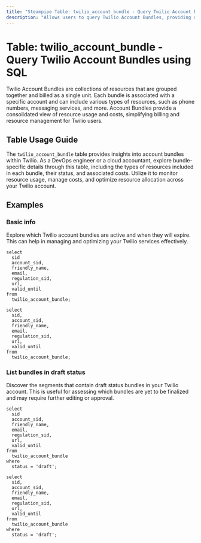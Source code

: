 ```yaml
---
title: "Steampipe Table: twilio_account_bundle - Query Twilio Account Bundles using SQL"
description: "Allows users to query Twilio Account Bundles, providing detailed information about each bundle, including its type, status, and the account it is associated with."
---
```


# Table: twilio_account_bundle - Query Twilio Account Bundles using SQL

Twilio Account Bundles are collections of resources that are grouped together and billed as a single unit. Each bundle is associated with a specific account and can include various types of resources, such as phone numbers, messaging services, and more. Account Bundles provide a consolidated view of resource usage and costs, simplifying billing and resource management for Twilio users.

## Table Usage Guide

The `twilio_account_bundle` table provides insights into account bundles within Twilio. As a DevOps engineer or a cloud accountant, explore bundle-specific details through this table, including the types of resources included in each bundle, their status, and associated costs. Utilize it to monitor resource usage, manage costs, and optimize resource allocation across your Twilio account.

## Examples

### Basic info
Explore which Twilio account bundles are active and when they will expire. This can help in managing and optimizing your Twilio services effectively.

```sql+postgres
select 
  sid
  account_sid, 
  friendly_name, 
  email, 
  regulation_sid, 
  url, 
  valid_until 
from 
  twilio_account_bundle;
```

```sql+sqlite
select 
  sid,
  account_sid, 
  friendly_name, 
  email, 
  regulation_sid, 
  url, 
  valid_until 
from 
  twilio_account_bundle;
```

### List bundles in draft status
Discover the segments that contain draft status bundles in your Twilio account. This is useful for assessing which bundles are yet to be finalized and may require further editing or approval.

```sql+postgres
select 
  sid
  account_sid, 
  friendly_name, 
  email, 
  regulation_sid, 
  url, 
  valid_until 
from 
  twilio_account_bundle
where 
  status = 'draft';
```

```sql+sqlite
select 
  sid,
  account_sid, 
  friendly_name, 
  email, 
  regulation_sid, 
  url, 
  valid_until 
from 
  twilio_account_bundle
where 
  status = 'draft';
```